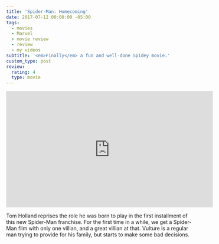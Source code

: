 ```yaml
---
title: 'Spider-Man: Homecoming'
date: 2017-07-12 00:00:00 -05:00
tags:
  - movies
  - Marvel
  - movie review
  - review
  - my videos
subtitle: '<em>Finally</em> a fun and well-done Spidey movie.'
custom_type: post
review:
  rating: 4
  type: movie
---
```


<div class="iframe-container">
<iframe width="560" height="315" src="https://www.youtube-nocookie.com/embed/PpyVxxSY8Qc?rel=0" frameborder="0" gesture="media" allow="encrypted-media" allowfullscreen></iframe>
</div>

Tom Holland reprises the role he was born to play in the first installment of this new Spider-Man franchise. For the first time in a while, we get a Spider-Man film with only one villian, and a great villian at that. Vulture is a regular man trying to provide for his family, but starts to make some bad decisions.
